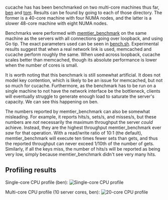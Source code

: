 cucache has has been benchmarked on two multi-core machines thus far,
[ben](ben/) and [tom](tom/). Results can be found by going to each of
those directory. The former is a 40-core machine with four NUMA nodes,
and the latter is a slower 48-core machine with eight NUMA nodes.

Benchmarks were performed with
[memtier_benchmark](https://github.com/RedisLabs/memtier_benchmark) on
the same machine as the servers with all connections going over
loopback, and using Go tip. The exact parameters used can be seen in [bench.sh](bench.sh).
Experimental results suggest that when a real network link is used,
memcached and cucache perform roughly the same. When used across
loopback, cucache scales better than memcached, though its absolute
performance is lower when the number of cores is small.

It is worth noting that this benchmark is still somewhat artificial. It
does not model key contention, which is likely to be an issue for
memcached, but not so much for cucache. Furthermore, as the benchmark
has to be run on a single machine to not have the network interface be
the bottleneck, clients will eventually struggle to generate enough load
to saturate the server's capacity. We can see this happening on ben.

The numbers reported by memtier_benchmark can also be somewhat
misleading. For example, it reports hits/s, sets/s, and misses/s, but
these numbers are *not* necessarily the maximum throughput the server
*could* achieve. Instead, they are the highest throughput
memtier_benchmark ever *saw* for that operation. With a read/write ratio
of 10:1 (the default), memtier_benchmark will execute ten times fewer
sets than gets, and thus the reported throughput can never exceed 1/10th
of the number of gets. Similarly, if all the keys miss, the number of
hits/s will be reported as being very low, simply because
memtier_benchmark didn't see very many hits.

## Profiling results

Single-core CPU profile (ben):
![Single-core CPU profile](https://cdn.rawgit.com/jonhoo/cucache/4d0afd93d4313293fc2a38d78c50f328add94b3c/benchmark/single-core-profile.svg)

Multi-core CPU profile (10 server cores, ben):
![20-core CPU profile](https://cdn.rawgit.com/jonhoo/cucache/4d0afd93d4313293fc2a38d78c50f328add94b3c/benchmark/multi-core-profile.svg)

